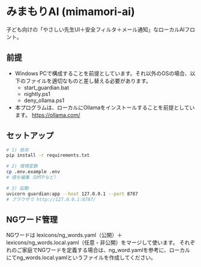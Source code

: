 # みまもりAI (mimamori-ai)

子ども向けの「やさしい先生UI＋安全フィルタ＋メール通知」なローカルAIフロント。

## 前提

* Windows PCで構成することを前提としています。それ以外のOSの場合、以下のファイルを適切なものと差し替える必要があります。
    * start_guardian.bat
    * nightly.ps1
    * deny_ollama.ps1
* 本プログラムは、ローカルにOllamaをインストールすることを前提としています。
https://ollama.com/

## セットアップ
```bash
# 1) 依存
pip install -r requirements.txt

# 2) 環境変数
cp .env.example .env
# 値を編集（SMTPなど）

# 3) 起動
uvicorn guardian:app --host 127.0.0.1 --port 8787
# ブラウザで http://127.0.0.1:8787/

```
## NGワード管理
NGワードは lexicons/ng_words.yaml（公開）＋ lexicons/ng_words.local.yaml（任意・非公開）をマージして使います。
それぞれのご家庭でNGワードを定義する場合は、ng_word.yamlを参考に、ローカルにてng_words.local.yamlというファイルを作成してください。